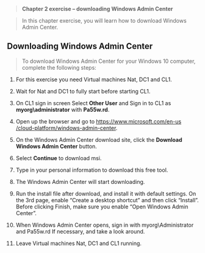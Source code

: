>   **Chapter 2 exercise – downloading Windows Admin Center**

>   In this chapter exercise, you will learn how to download Windows Admin
>   Center.

Downloading Windows Admin Center
--------------------------------

>   To download Windows Admin Center for your Windows 10 computer, complete the
>   following steps:

1.  For this exercise you need Virtual machines Nat, DC1 and CL1.

2.  Wait for Nat and DC1 to fully start before starting CL1.

3.  On CL1 sign in screen Select **Other User** and Sign in to CL1 as
    **myorg\\administrator** with **Pa55w.rd**.

4.  Open up the browser and go to
    [https://​www​.microsoft​.com​/​en-us​/cloud-platform/windows​-admin​-cente​r](https://www.microsoft.com/en-us/cloud-platform/windows-admin-center).

5.  On the Windows Admin Center download site, click the **Download Windows
    Admin Center** button.

6.  Select **Continue** to download msi.

7.  Type in your personal information to download this free tool.

8.  The Windows Admin Center will start downloading.

9.  Run the install file after download, and install it with default settings.
    On the 3rd page, enable “Create a desktop shortcut” and then click
    “Install”. Before clicking Finish, make sure you enable “Open Windows Admin
    Center”.

10. When Windows Admin Center opens, sign in with myorg\\Administrator and
    Pa55w.rd If necessary, and take a look around.

11. Leave Virtual machines Nat, DC1 and CL1 running.
